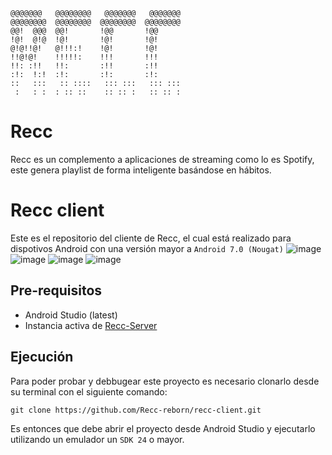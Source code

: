 ```
@@@@@@@   @@@@@@@@   @@@@@@@   @@@@@@@
@@@@@@@@  @@@@@@@@  @@@@@@@@  @@@@@@@@
@@!  @@@  @@!       !@@       !@@
!@!  @!@  !@!       !@!       !@!
@!@!!@!   @!!!:!    !@!       !@!
!!@!@!    !!!!!:    !!!       !!!
!!: :!!   !!:       :!!       :!!
:!:  !:!  :!:       :!:       :!:
::   :::   :: ::::   ::: :::   ::: :::
 :   : :  : :: ::    :: :: :   :: :: :
```

# Recc
Recc es un complemento a aplicaciones de streaming como lo es Spotify, este genera playlist de forma inteligente basándose en hábitos.

# Recc client
Este es el repositorio del cliente de Recc, el cual está realizado para dispotivos Android con una versión mayor a `Android 7.0 (Nougat)`
![image](https://user-images.githubusercontent.com/50558665/228600784-8222e245-f316-44c6-8c5f-9f3908e2d0d6.png)
![image](https://user-images.githubusercontent.com/50558665/228600917-9a0f37e3-b003-41f5-9ba4-063d57111994.png)
![image](https://user-images.githubusercontent.com/50558665/228605674-0d41a698-6963-48fb-a036-78a1f3942d8f.png)
![image](https://user-images.githubusercontent.com/50558665/228600973-3bab3592-3c75-49a6-8a49-0f61e9a8b897.png)


## Pre-requisitos
- Android Studio (latest)
- Instancia activa de [Recc-Server](https://github.com/Recc-reborn/recc-server)

## Ejecución
Para poder probar y debbugear este proyecto es necesario clonarlo desde su terminal con el siguiente comando:

    git clone https://github.com/Recc-reborn/recc-client.git
    
Es entonces que debe abrir el proyecto desde Android Studio y ejecutarlo utilizando un emulador un `SDK 24` o mayor.
